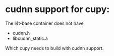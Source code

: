 # cudnn support for cupy:

The l4t-base container does not have

* cudnn.h
* libcudnn_static.a

Which cupy needs to build with cudnn support.
